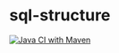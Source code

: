 # sql-structure

[![Java CI with Maven](https://github.com/GideonLeGrange/java-sql-structure/actions/workflows/maven.yml/badge.svg)](https://github.com/GideonLeGrange/java-sql-structure/actions/workflows/maven.yml)
